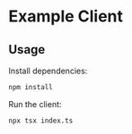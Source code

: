 # Example Client

## Usage

Install dependencies:

```bash
npm install
```

Run the client:

```bash
npx tsx index.ts
```

